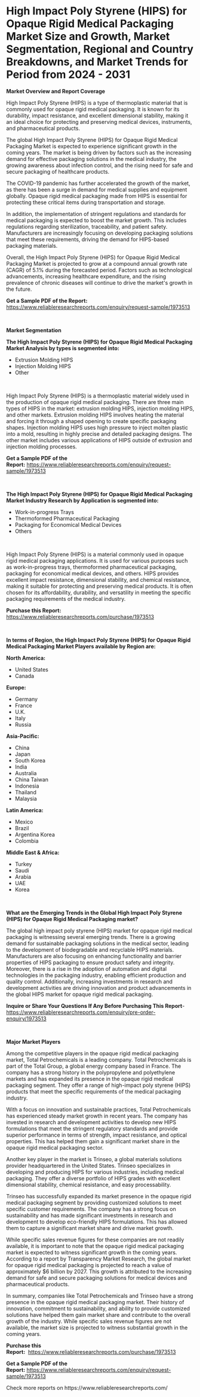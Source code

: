 <p><h1>High Impact Poly Styrene (HIPS) for Opaque Rigid Medical Packaging Market Size and Growth, Market Segmentation, Regional and Country Breakdowns, and Market Trends for Period from 2024 -  2031</h1></p><p><strong>Market Overview and Report Coverage</strong></p>
<p><p>High Impact Poly Styrene (HIPS) is a type of thermoplastic material that is commonly used for opaque rigid medical packaging. It is known for its durability, impact resistance, and excellent dimensional stability, making it an ideal choice for protecting and preserving medical devices, instruments, and pharmaceutical products.</p><p>The global High Impact Poly Styrene (HIPS) for Opaque Rigid Medical Packaging Market is expected to experience significant growth in the coming years. The market is being driven by factors such as the increasing demand for effective packaging solutions in the medical industry, the growing awareness about infection control, and the rising need for safe and secure packaging of healthcare products.</p><p>The COVID-19 pandemic has further accelerated the growth of the market, as there has been a surge in demand for medical supplies and equipment globally. Opaque rigid medical packaging made from HIPS is essential for protecting these critical items during transportation and storage.</p><p>In addition, the implementation of stringent regulations and standards for medical packaging is expected to boost the market growth. This includes regulations regarding sterilization, traceability, and patient safety. Manufacturers are increasingly focusing on developing packaging solutions that meet these requirements, driving the demand for HIPS-based packaging materials.</p><p>Overall, the High Impact Poly Styrene (HIPS) for Opaque Rigid Medical Packaging Market is projected to grow at a compound annual growth rate (CAGR) of 5.1% during the forecasted period. Factors such as technological advancements, increasing healthcare expenditure, and the rising prevalence of chronic diseases will continue to drive the market's growth in the future.</p></p>
<p><strong>Get a Sample PDF of the Report:</strong> <a href="https://www.reliableresearchreports.com/enquiry/request-sample/1973513">https://www.reliableresearchreports.com/enquiry/request-sample/1973513</a></p>
<p>&nbsp;</p>
<p><strong>Market Segmentation</strong></p>
<p><strong>The High Impact Poly Styrene (HIPS) for Opaque Rigid Medical Packaging Market Analysis by types is segmented into:</strong></p>
<p><ul><li>Extrusion Molding HIPS</li><li>Injection Molding HIPS</li><li>Other</li></ul></p>
<p>&nbsp;</p>
<p><p>High Impact Poly Styrene (HIPS) is a thermoplastic material widely used in the production of opaque rigid medical packaging. There are three main types of HIPS in the market: extrusion molding HIPS, injection molding HIPS, and other markets. Extrusion molding HIPS involves heating the material and forcing it through a shaped opening to create specific packaging shapes. Injection molding HIPS uses high pressure to inject molten plastic into a mold, resulting in highly precise and detailed packaging designs. The other market includes various applications of HIPS outside of extrusion and injection molding processes.</p></p>
<p><strong>Get a Sample PDF of the Report:</strong>&nbsp;<a href="https://www.reliableresearchreports.com/enquiry/request-sample/1973513">https://www.reliableresearchreports.com/enquiry/request-sample/1973513</a></p>
<p>&nbsp;</p>
<p><strong>The High Impact Poly Styrene (HIPS) for Opaque Rigid Medical Packaging Market Industry Research by Application is segmented into:</strong></p>
<p><ul><li>Work-in-progress Trays</li><li>Thermoformed Pharmaceutical Packaging</li><li>Packaging for Economical Medical Devices</li><li>Others</li></ul></p>
<p>&nbsp;</p>
<p><p>High Impact Poly Styrene (HIPS) is a material commonly used in opaque rigid medical packaging applications. It is used for various purposes such as work-in-progress trays, thermoformed pharmaceutical packaging, packaging for economical medical devices, and others. HIPS provides excellent impact resistance, dimensional stability, and chemical resistance, making it suitable for protecting and preserving medical products. It is often chosen for its affordability, durability, and versatility in meeting the specific packaging requirements of the medical industry.</p></p>
<p><strong>Purchase this Report:</strong>&nbsp; <a href="https://www.reliableresearchreports.com/purchase/1973513">https://www.reliableresearchreports.com/purchase/1973513</a></p>
<p>&nbsp;</p>
<p><strong>In terms of Region, the High Impact Poly Styrene (HIPS) for Opaque Rigid Medical Packaging Market Players available by Region are:</strong></p>
<p>
    <p> <strong> North America: </strong>
        <ul>
            <li>United States</li>
            <li>Canada</li>
        </ul>
        </p> 
    <p> <strong> Europe: </strong>
        <ul>
            <li>Germany</li>
            <li>France</li>
            <li>U.K.</li>
            <li>Italy</li>
            <li>Russia</li>
        </ul>
        </p> 
    <p> <strong> Asia-Pacific: </strong>
        <ul>
            <li>China</li>
            <li>Japan</li>
            <li>South Korea</li>
            <li>India</li>
            <li>Australia</li>
            <li>China Taiwan</li>
            <li>Indonesia</li>
            <li>Thailand</li>
            <li>Malaysia</li>
        </ul>
        </p> 
    <p> <strong> Latin America: </strong>
        <ul>
            <li>Mexico</li>
            <li>Brazil</li>
            <li>Argentina Korea</li>
            <li>Colombia</li>
        </ul>
        </p> 
    <p> <strong> Middle East & Africa: </strong>
        <ul>
            <li>Turkey</li>
            <li>Saudi</li>
            <li>Arabia</li>
            <li>UAE</li>
            <li>Korea</li>
        </ul>
    </p>
    </p>
<p>&nbsp;</p>
<p><strong>What are the Emerging Trends in the Global High Impact Poly Styrene (HIPS) for Opaque Rigid Medical Packaging market?</strong></p>
<p><p>The global high impact poly styrene (HIPS) market for opaque rigid medical packaging is witnessing several emerging trends. There is a growing demand for sustainable packaging solutions in the medical sector, leading to the development of biodegradable and recyclable HIPS materials. Manufacturers are also focusing on enhancing functionality and barrier properties of HIPS packaging to ensure product safety and integrity. Moreover, there is a rise in the adoption of automation and digital technologies in the packaging industry, enabling efficient production and quality control. Additionally, increasing investments in research and development activities are driving innovation and product advancements in the global HIPS market for opaque rigid medical packaging.</p></p>
<p><strong>Inquire or Share Your Questions If Any Before Purchasing This Report</strong>- <a href="https://www.reliableresearchreports.com/enquiry/pre-order-enquiry/1973513">https://www.reliableresearchreports.com/enquiry/pre-order-enquiry/1973513</a></p>
<p>&nbsp;</p>
<p><strong>Major Market Players</strong></p>
<p><p>Among the competitive players in the opaque rigid medical packaging market, Total Petrochemicals is a leading company. Total Petrochemicals is part of the Total Group, a global energy company based in France. The company has a strong history in the polypropylene and polyethylene markets and has expanded its presence in the opaque rigid medical packaging segment. They offer a range of high-impact poly styrene (HIPS) products that meet the specific requirements of the medical packaging industry.</p><p>With a focus on innovation and sustainable practices, Total Petrochemicals has experienced steady market growth in recent years. The company has invested in research and development activities to develop new HIPS formulations that meet the stringent regulatory standards and provide superior performance in terms of strength, impact resistance, and optical properties. This has helped them gain a significant market share in the opaque rigid medical packaging sector.</p><p>Another key player in the market is Trinseo, a global materials solutions provider headquartered in the United States. Trinseo specializes in developing and producing HIPS for various industries, including medical packaging. They offer a diverse portfolio of HIPS grades with excellent dimensional stability, chemical resistance, and easy processability.</p><p>Trinseo has successfully expanded its market presence in the opaque rigid medical packaging segment by providing customized solutions to meet specific customer requirements. The company has a strong focus on sustainability and has made significant investments in research and development to develop eco-friendly HIPS formulations. This has allowed them to capture a significant market share and drive market growth.</p><p>While specific sales revenue figures for these companies are not readily available, it is important to note that the opaque rigid medical packaging market is expected to witness significant growth in the coming years. According to a report by Transparency Market Research, the global market for opaque rigid medical packaging is projected to reach a value of approximately $6 billion by 2027. This growth is attributed to the increasing demand for safe and secure packaging solutions for medical devices and pharmaceutical products.</p><p>In summary, companies like Total Petrochemicals and Trinseo have a strong presence in the opaque rigid medical packaging market. Their history of innovation, commitment to sustainability, and ability to provide customized solutions have helped them gain market share and contribute to the overall growth of the industry. While specific sales revenue figures are not available, the market size is projected to witness substantial growth in the coming years.</p></p>
<p><strong>Purchase this Report:</strong>&nbsp;&nbsp;<a href="https://www.reliableresearchreports.com/purchase/1973513">https://www.reliableresearchreports.com/purchase/1973513</a></p>
<p></p>
<p><strong>Get a Sample PDF of the Report:</strong>&nbsp;<a href="https://www.reliableresearchreports.com/enquiry/request-sample/1973513">https://www.reliableresearchreports.com/enquiry/request-sample/1973513</a></p>
<p>Check more reports on https://www.reliableresearchreports.com/</p>